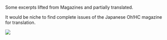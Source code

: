 Some excerpts lifted from Magazines and partially translated.

It would be niche to find complete issues of the Japanese Oh!HC magazine for translation.

<img src="[Oh!HC-#1%20Winter%201982.jpg](https://github.com/MartinHepperle/Epson-HX-20/blob/main/Magazines/Oh!HC-%231%20Winter%201982.jpg?raw=true)"/>

